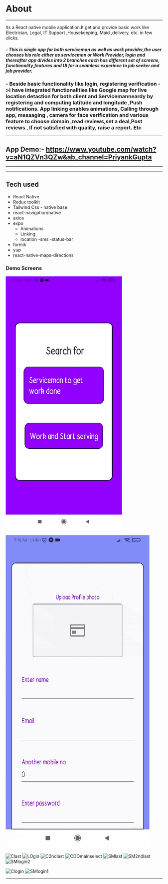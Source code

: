 # About
---

Its a React native mobile application.It  get and provide basic work like Electrician, Legal, IT Support ,Housekeeping, Maid ,delivery, etc. in few clicks.

##### - This is single app for both serviceman as well as work provider,the user chooses his role either as serviceman or Work Provider, login and thereafter app divides into 2 branches each has different set of screens, functionality,features and UI for a seamless experince to job seeker and job provider.

### - Beside basic functionality like login, registering verification ->i have integrated functionalities like Google map for live location detaction for both client and Servicemanneardy by registering and computing latitude and longitude ,Push notifications. App linking enables animations, Calling through app, mesaaging , camera for face verification and various feature to choose domain ,read reviews,set a deal,Post reviews , If not satisfied with quality, raise a report. Etc
  

---
## App Demo:-  https://www.youtube.com/watch?v=aN1QZVn3QZw&ab_channel=PriyankGupta

---
---


## Tech used

- React Native 
- Redux toolkit
- Tailwind Css  - native base
- react-navigation/native
- axios
- expo 
    - Animations
    - Linking 
    - location 
    -sms 
    -status-bar
- formik
- yup
- react-native-maps-directions


### Demo Screens
![HOMe](./demogif/1633978491357.gif ) 

![Cregister](./demogif/1633978491344.gif )

![Clast](./demogif/1633978491304.gif )
![LOgin](./demogif/1633978491350.gif )
![C2ndlast](./demogif/1633978491310.gif )
![CDOmainselect](./demogif/1633978491333.gif )
![SMlast](./demogif/1633978491315.gif )
![SM2ndlast](./demogif/1633978491321.gif )
![SMlogin2](./demogif/1633978491327.gif )

![Clogin](./demogif/1633978491338.gif )
![SMlogin1](./demogif/1633978491298.gif )

---




